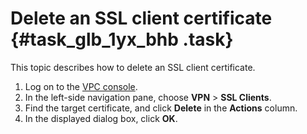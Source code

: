 # Delete an SSL client certificate {#task_glb_1yx_bhb .task}

This topic describes how to delete an SSL client certificate.

1.  Log on to the [VPC console](https://partners-intl.aliyun.com/login-required#/vpc). 
2.  In the left-side navigation pane, choose **VPN** \> **SSL Clients**. 
3.  Find the target certificate, and click **Delete** in the **Actions** column. 
4.  In the displayed dialog box, click **OK**. 

